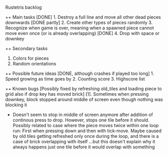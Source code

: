 Rustetris backlog

++ Main tasks
[DONE] 1. Destroy a full line and move all other dead pieces downwards
[DONE partly] 2. Create other types of pieces randomly
3. Recognize when game is over, meaning when a spawned piece cannot move even once (or is already overlapping)
[DONE] 4. Drop with space or downkey

++ Secondary tasks
1. Colors for pieces
2. Random orientations


++ Possible future ideas
[DONE, although crashes if played too long] 1. Speed growing as time goes by
2. Counting score
3. Highscore list

++ Known bugs
[Possibly fixed by refreshing old_tiles and loading piece to grid also if drop key has moved brick]
[1]. Sometimes when pressing downkey, block stopped around middle of screen even though nothing was blocking it
   * Doesn't seem to stop in middle of screen anymore after addition of continous press to drop.
     However, stops one tile before it should. Possibly related to case where the piece moves twice within one
     loop run: First when pressing down and then with tick-move. Maybe caused by old tiles getting refreshed only
     once during the loop, and there is a case of brick overlapping with itself
     ...but this doesn't explain why it always happens just one tile before it would overlap with something
